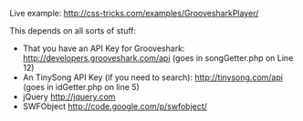 Live example: http://css-tricks.com/examples/GroovesharkPlayer/

This depends on all sorts of stuff:

- That you have an API Key for Grooveshark: http://developers.grooveshark.com/api (goes in songGetter.php on Line 12)
- An TinySong API Key (if you need to search): http://tinysong.com/api (goes in idGetter.php on line 5)
- jQuery http://jquery.com
- SWFObject http://code.google.com/p/swfobject/